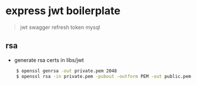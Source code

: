 # express jwt boilerplate

> jwt
> swagger
> refresh token
> mysql

## rsa
- generate rsa certs in libs/jwt

```bash
    $ openssl genrsa -out private.pem 2048
    $ openssl rsa -in private.pem -pubout -outform PEM -out public.pem
```